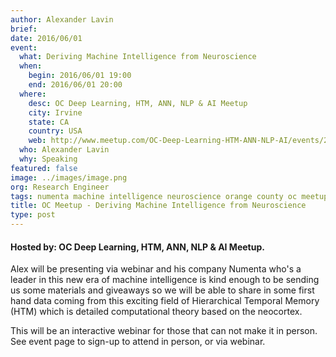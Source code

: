 ```yaml
---
author: Alexander Lavin
brief:
date: 2016/06/01
event:
  what: Deriving Machine Intelligence from Neuroscience
  when:
    begin: 2016/06/01 19:00
    end: 2016/06/01 20:00
  where:
    desc: OC Deep Learning, HTM, ANN, NLP & AI Meetup
    city: Irvine
    state: CA
    country: USA
    web: http://www.meetup.com/OC-Deep-Learning-HTM-ANN-NLP-AI/events/230346144/
  who: Alexander Lavin
  why: Speaking
featured: false
image: ../images/image.png
org: Research Engineer
tags: numenta machine intelligence neuroscience orange county oc meetup
title: OC Meetup - Deriving Machine Intelligence from Neuroscience
type: post
---
```


#### Hosted by: OC Deep Learning, HTM, ANN, NLP & AI Meetup.

Alex will be presenting via webinar and his company Numenta who's a leader in
this new era of machine intelligence is kind enough to be sending us some
materials and giveaways so we will be able to share in some first hand data
coming from this exciting field of Hierarchical Temporal Memory (HTM) which is
detailed computational theory based on the neocortex.

This will be an interactive webinar for those that can not make it in person.
See event page to sign-up to attend in person, or via webinar.
